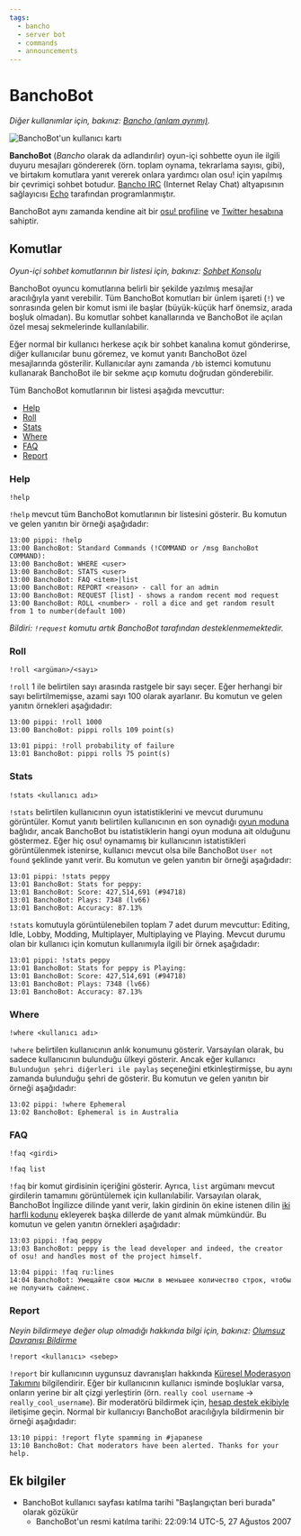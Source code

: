 ```yaml
---
tags:
  - bancho
  - server bot
  - commands
  - announcements
---
```


# BanchoBot

*Diğer kullanımlar için, bakınız: [Bancho (anlam ayrımı)](/wiki/Disambiguation/Bancho).*

![BanchoBot'un kullanıcı kartı](img/BanchoBot.jpg "BanchoBot'un kullanıcı kartı")

**BanchoBot** (*Bancho* olarak da adlandırılır) oyun-içi sohbette oyun ile ilgili duyuru mesajları göndererek (örn. toplam oynama, tekrarlama sayısı, gibi), ve birtakım komutlara yanıt vererek onlara yardımcı olan osu! için yapılmış bir çevrimiçi sohbet botudur. [Bancho IRC](/wiki/Community/Internet_Relay_Chat) (Internet Relay Chat) altyapısının sağlayıcısı [Echo](https://osu.ppy.sh/users/431) tarafından programlanmıştır.

BanchoBot aynı zamanda kendine ait bir [osu! profiline](https://osu.ppy.sh/users/3) ve [Twitter hesabına](https://twitter.com/banchoboat) sahiptir.

## Komutlar

*Oyun-içi sohbet komutlarının bir listesi için, bakınız: [Sohbet Konsolu](/wiki/Client/Interface/Chat_console#komut-listesi)*

BanchoBot oyuncu komutlarına belirli bir şekilde yazılmış mesajlar aracılığıyla yanıt verebilir. Tüm BanchoBot komutları bir ünlem işareti (`!`) ve sonrasında gelen bir komut ismi ile başlar (büyük-küçük harf önemsiz, arada boşluk olmadan). Bu komutlar sohbet kanallarında ve BanchoBot ile açılan özel mesaj sekmelerinde kullanılabilir.

Eğer normal bir kullanıcı herkese açık bir sohbet kanalına komut gönderirse, diğer kullanıcılar bunu göremez, ve komut yanıtı BanchoBot özel mesajlarında gösterilir. Kullanıcılar aynı zamanda `/bb` istemci komutunu kullanarak BanchoBot ile bir sekme açıp komutu doğrudan gönderebilir.

Tüm BanchoBot komutlarının bir listesi aşağıda mevcuttur:

- [Help](#help)
- [Roll](#roll)
- [Stats](#stats)
- [Where](#where)
- [FAQ](#faq)
- [Report](#report)

### Help

```
!help
```

`!help` mevcut tüm BanchoBot komutlarının bir listesini gösterir. Bu komutun ve gelen yanıtın bir örneği aşağıdadır:

```
13:00 pippi: !help
13:00 BanchoBot: Standard Commands (!COMMAND or /msg BanchoBot COMMAND):
13:00 BanchoBot: WHERE <user>
13:00 BanchoBot: STATS <user>
13:00 BanchoBot: FAQ <item>|list
13:00 BanchoBot: REPORT <reason> - call for an admin
13:00 BanchoBot: REQUEST [list] - shows a random recent mod request
13:00 BanchoBot: ROLL <number> - roll a dice and get random result from 1 to number(default 100)
```

*Bildiri: `!request` komutu artık BanchoBot tarafından desteklenmemektedir.*

### Roll

```
!roll <argüman>/<sayı>
```

`!roll` 1 ile belirtilen sayı arasında rastgele bir sayı seçer. Eğer herhangi bir sayı belirtilmemişse, azami sayı 100 olarak ayarlanır. Bu komutun ve gelen yanıtın örnekleri aşağıdadır:

```
13:00 pippi: !roll 1000
13:00 BanchoBot: pippi rolls 109 point(s)
```

```
13:01 pippi: !roll probability of failure
13:01 BanchoBot: pippi rolls 75 point(s)
```

### Stats

```
!stats <kullanıcı adı>
```

`!stats` belirtilen kullanıcının oyun istatistiklerini ve mevcut durumunu görüntüler. Komut yanıtı belirtilen kullanıcının en son oynadığı [oyun moduna](/wiki/Game_mode) bağlıdır, ancak BanchoBot bu istatistiklerin hangi oyun moduna ait olduğunu göstermez. Eğer hiç osu! oynamamış bir kullanıcının istatistikleri görüntülenmek istenirse, kullanıcı mevcut olsa bile BanchoBot `User not found` şeklinde yanıt verir. Bu komutun ve gelen yanıtın bir örneği aşağıdadır:

```
13:01 pippi: !stats peppy
13:01 BanchoBot: Stats for peppy:
13:01 BanchoBot: Score: 427,514,691 (#94718)
13:01 BanchoBot: Plays: 7348 (lv66)
13:01 BanchoBot: Accuracy: 87.13%
```

`!stats` komutuyla görüntülenebilen toplam 7 adet durum mevcuttur: Editing, Idle, Lobby, Modding, Multiplayer, Multiplaying ve Playing. Mevcut durumu olan bir kullanıcı için komutun kullanımıyla ilgili bir örnek aşağıdadır:

```
13:01 pippi: !stats peppy
13:01 BanchoBot: Stats for peppy is Playing:
13:01 BanchoBot: Score: 427,514,691 (#94718)
13:01 BanchoBot: Plays: 7348 (lv66)
13:01 BanchoBot: Accuracy: 87.13%
```

### Where

```
!where <kullanıcı adı>
```

`!where` belirtilen kullanıcının anlık konumunu gösterir. Varsayılan olarak, bu sadece kullanıcının bulunduğu ülkeyi gösterir. Ancak eğer kullanıcı `Bulunduğun şehri diğerleri ile paylaş` seçeneğini etkinleştirmişse, bu aynı zamanda bulunduğu şehri de gösterir. Bu komutun ve gelen yanıtın bir örneği aşağıdadır:

```
13:02 pippi: !where Ephemeral
13:02 BanchoBot: Ephemeral is in Australia
```

### FAQ

```
!faq <girdi>
```

```
!faq list
```

`!faq` bir komut girdisinin içeriğini gösterir. Ayrıca, `list` argümanı mevcut girdilerin tamamını görüntülemek için kullanılabilir. Varsayılan olarak, BanchoBot İngilizce dilinde yanıt verir, lakin girdinin ön ekine istenen dilin [iki harfli kodunu](/wiki/Article_styling_criteria/Formatting#locales) ekleyerek başka dillerde de yanıt almak mümkündür. Bu komutun ve gelen yanıtın örnekleri aşağıdadır:

```
13:03 pippi: !faq peppy
13:03 BanchoBot: peppy is the lead developer and indeed, the creator of osu! and handles most of the project himself.
```

```
13:04 pippi: !faq ru:lines
14:04 BanchoBot: Умещайте свои мысли в меньшее количество строк, чтобы не получить сайленс.
```

### Report

*Neyin bildirmeye değer olup olmadığı hakkında bilgi için, bakınız: [Olumsuz Davranışı Bildirme](/wiki/Reporting_bad_behaviour)*

```
!report <kullanıcı> <sebep>
```

`!report` bir kullanıcının uygunsuz davranışları hakkında [Küresel Moderasyon Takımını](/wiki/People/The_Team/Global_Moderation_Team) bilgilendirir. Eğer bir kullanıcının kullanıcı isminde boşluklar varsa, onların yerine bir alt çizgi yerleştirin (örn. `really cool username` -> `really_cool_username`). Bir moderatörü bildirmek için, [hesap destek ekibiyle](/wiki/People/The_Team/Account_support_team#support@ppy.sh) iletişime geçin. Normal bir kullanıcıyı BanchoBot aracılığıyla bildirmenin bir örneği aşağıdadır:

```
13:10 pippi: !report flyte spamming in #japanese
13:10 BanchoBot: Chat moderators have been alerted. Thanks for your help.
```

## Ek bilgiler

- BanchoBot kullanıcı sayfası katılma tarihi "Başlangıçtan beri burada" olarak gözükür
  - BanchoBot'un resmi katılma tarihi: 22:09:14 UTC-5, 27 Ağustos 2007
